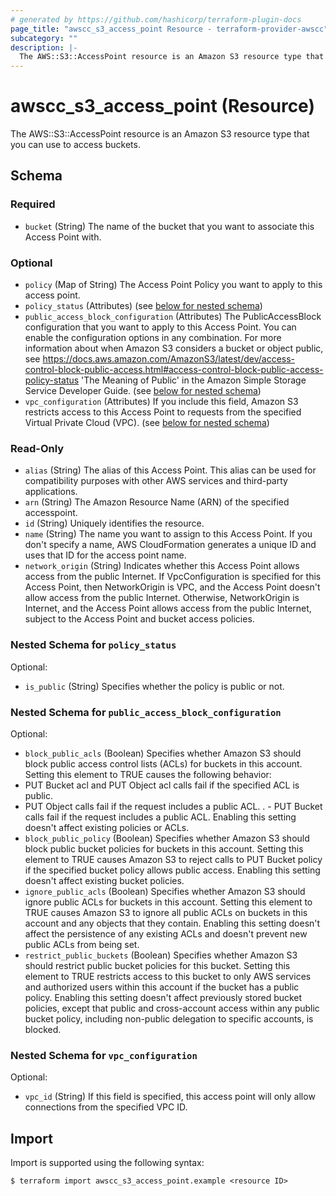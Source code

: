 ```yaml
---
# generated by https://github.com/hashicorp/terraform-plugin-docs
page_title: "awscc_s3_access_point Resource - terraform-provider-awscc"
subcategory: ""
description: |-
  The AWS::S3::AccessPoint resource is an Amazon S3 resource type that you can use to access buckets.
---
```


# awscc_s3_access_point (Resource)

The AWS::S3::AccessPoint resource is an Amazon S3 resource type that you can use to access buckets.



<!-- schema generated by tfplugindocs -->
## Schema

### Required

- `bucket` (String) The name of the bucket that you want to associate this Access Point with.

### Optional

- `policy` (Map of String) The Access Point Policy you want to apply to this access point.
- `policy_status` (Attributes) (see [below for nested schema](#nestedatt--policy_status))
- `public_access_block_configuration` (Attributes) The PublicAccessBlock configuration that you want to apply to this Access Point. You can enable the configuration options in any combination. For more information about when Amazon S3 considers a bucket or object public, see https://docs.aws.amazon.com/AmazonS3/latest/dev/access-control-block-public-access.html#access-control-block-public-access-policy-status 'The Meaning of Public' in the Amazon Simple Storage Service Developer Guide. (see [below for nested schema](#nestedatt--public_access_block_configuration))
- `vpc_configuration` (Attributes) If you include this field, Amazon S3 restricts access to this Access Point to requests from the specified Virtual Private Cloud (VPC). (see [below for nested schema](#nestedatt--vpc_configuration))

### Read-Only

- `alias` (String) The alias of this Access Point. This alias can be used for compatibility purposes with other AWS services and third-party applications.
- `arn` (String) The Amazon Resource Name (ARN) of the specified accesspoint.
- `id` (String) Uniquely identifies the resource.
- `name` (String) The name you want to assign to this Access Point. If you don't specify a name, AWS CloudFormation generates a unique ID and uses that ID for the access point name.
- `network_origin` (String) Indicates whether this Access Point allows access from the public Internet. If VpcConfiguration is specified for this Access Point, then NetworkOrigin is VPC, and the Access Point doesn't allow access from the public Internet. Otherwise, NetworkOrigin is Internet, and the Access Point allows access from the public Internet, subject to the Access Point and bucket access policies.

<a id="nestedatt--policy_status"></a>
### Nested Schema for `policy_status`

Optional:

- `is_public` (String) Specifies whether the policy is public or not.


<a id="nestedatt--public_access_block_configuration"></a>
### Nested Schema for `public_access_block_configuration`

Optional:

- `block_public_acls` (Boolean) Specifies whether Amazon S3 should block public access control lists (ACLs) for buckets in this account. Setting this element to TRUE causes the following behavior:
- PUT Bucket acl and PUT Object acl calls fail if the specified ACL is public.
 - PUT Object calls fail if the request includes a public ACL.
. - PUT Bucket calls fail if the request includes a public ACL.
Enabling this setting doesn't affect existing policies or ACLs.
- `block_public_policy` (Boolean) Specifies whether Amazon S3 should block public bucket policies for buckets in this account. Setting this element to TRUE causes Amazon S3 to reject calls to PUT Bucket policy if the specified bucket policy allows public access. Enabling this setting doesn't affect existing bucket policies.
- `ignore_public_acls` (Boolean) Specifies whether Amazon S3 should ignore public ACLs for buckets in this account. Setting this element to TRUE causes Amazon S3 to ignore all public ACLs on buckets in this account and any objects that they contain. Enabling this setting doesn't affect the persistence of any existing ACLs and doesn't prevent new public ACLs from being set.
- `restrict_public_buckets` (Boolean) Specifies whether Amazon S3 should restrict public bucket policies for this bucket. Setting this element to TRUE restricts access to this bucket to only AWS services and authorized users within this account if the bucket has a public policy.
Enabling this setting doesn't affect previously stored bucket policies, except that public and cross-account access within any public bucket policy, including non-public delegation to specific accounts, is blocked.


<a id="nestedatt--vpc_configuration"></a>
### Nested Schema for `vpc_configuration`

Optional:

- `vpc_id` (String) If this field is specified, this access point will only allow connections from the specified VPC ID.

## Import

Import is supported using the following syntax:

```shell
$ terraform import awscc_s3_access_point.example <resource ID>
```
